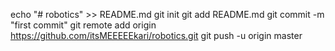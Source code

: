 echo "# robotics" >> README.md
git init
git add README.md
git commit -m "first commit"
git remote add origin https://github.com/itsMEEEEEkari/robotics.git
git push -u origin master
